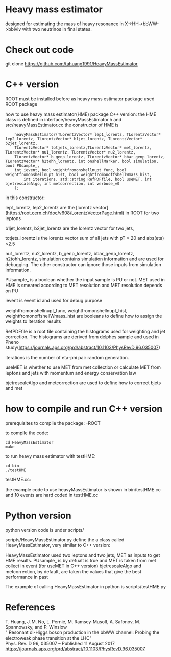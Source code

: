 # Heavy mass estimator 
designed for estimating the mass of heavy resonance in X->HH->bbWW->bblvlv with two neutrinos in final states.  

# Check out code
git clone https://github.com/tahuang1991/HeavyMassEstimator

# C++ version
ROOT must be installed before as heavy mass estimator package used ROOT package 

how to use heavy mass estimator(HME) package
C++ version:
the HME class is defined in interface/heavyMassEstimator.h and src/heavyMassEstimator.cc
the constructor of HME is 
```
    heavyMassEstimator(TLorentzVector* lep1_lorentz, TLorentzVector* lep2_lorentz, TLorentzVector* b1jet_lorentz, TLorentzVector* b2jet_lorentz, 
	TLorentzVector* totjets_lorentz,TLorentzVector* met_lorentz, TLorentzVector* nu1_lorentz, TLorentzVector* nu2_lorentz,
	TLorentzVector* b_genp_lorentz, TLorentzVector* bbar_genp_lorentz, TLorentzVector* h2tohh_lorentz, int onshellMarker, bool simulation,	       bool PUsample_,
	int ievent, bool weightfromonshellnupt_func, bool weightfromonshellnupt_hist, bool weightfromonoffshellWmass_hist,
        int iterations, std::string RefPDFfile, bool useMET, int bjetrescaleAlgo, int metcorrection, int verbose_=0
	);
```
in this constructor:  

  lep1_lorentz, lep2_lorentz are the [lorentz vector] (https://root.cern.ch/doc/v608/LorentzVectorPage.html) in ROOT for two leptons
     
  b1jet_lorentz, b2jet_lorentz are the lorentz vector for two jets,
  
  totjets_lorentz is the lorentz vector sum of all jets with pT > 20 and abs(eta)<2.5
     
  nu1_lorentz, nu2_lorentz, b_genp_lorentz, bbar_genp_lorentz, h2tohh_lorentz, simulation contains simulation information and are used for debugging. The other constructor can ignore those inputs from simulation information. 
  
  PUsample_ is a boolean whether the input sample is PU or not. MET used in HME is smeared according to MET resolution and MET resolution depends on PU
  
 ievent is event id and used for debug purpose 
 
 weightfromonshellnupt_func, weightfromonshellnupt_hist, weightfromonoffshellWmass_hist are booleans to define how to assign the weights to iteration results
 
 RefPDFfile is a root file containing the histograms used for weighting and jet correction. The histograms are derived from delphes sample and used in Pheno study(https://journals.aps.org/prd/abstract/10.1103/PhysRevD.96.035007)
 
 iterations is the number of eta-phi pair random generation.
 
 useMET is whether to use MET from met collection or calculate MET from leptons and jets with momentum and energy conservation law
 
 bjetrescaleAlgo and metcorrection are used to define how to correct bjets and met


# how to compile and run C++ version
prerequisites to compile the package:
  -ROOT

to compile the code:
```
cd HeavyMassEstimator
make
```

to run heavy mass estimator with testHME:
```
cd bin
./testHME
```

testHME.cc:

the example code to use heavyMassEstimator is shown in bin/testHME.cc and 10 events are hard coded in testHME.cc



# Python version
python version code is under scripts/

scripts/HeavyMassEstimator.py define the a class called HeavyMassEstimator, very similar to C++ version:

HeavyMassEstimator used two leptons and two jets, MET as inputs to get HME results.
PUsample_ is by defualt is true and MET is taken from met collect in event (for useMET in C++ version)
bjetrescaleAlgo and metcorrection, by default, are taken the values that give the best performance in past

The example of calling HeavyMassEstimator in python is scripts/testHME.py

# References

T. Huang, J. M. No, L. Pernié, M. Ramsey-Musolf, A. Safonov, M. Spannowsky, and P. Winslow                                               
" Resonant di-Higgs boson production in the bbWW channel: Probing the electroweak phase transition at the LHC"                         
Phys. Rev. D 96, 035007 – Published 11 August 2017  
https://journals.aps.org/prd/abstract/10.1103/PhysRevD.96.035007


